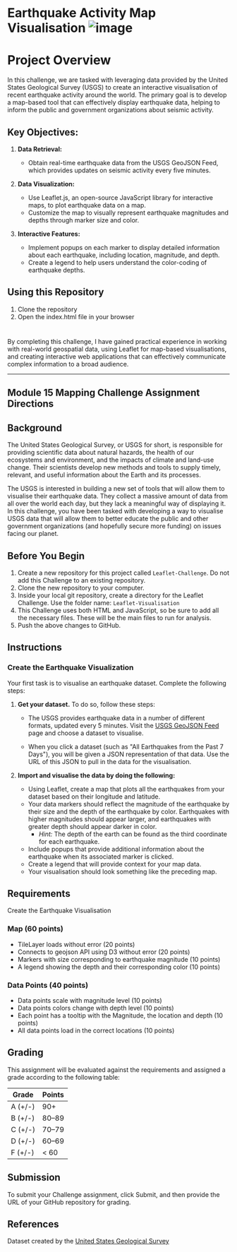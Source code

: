 # Earthquake Activity Map Visualisation  ![image](https://github.com/user-attachments/assets/ff7dbb0d-18c2-4500-9bef-187d9a7984c8)

# Project Overview

In this challenge, we are tasked with leveraging data provided by the United States Geological Survey (USGS) to create an interactive visualisation of recent earthquake activity around the world. The primary goal is to develop a map-based tool that can effectively display earthquake data, helping to inform the public and government organizations about seismic activity.

## Key Objectives:
1. **Data Retrieval:**
   - Obtain real-time earthquake data from the USGS GeoJSON Feed, which provides updates on seismic activity every five minutes.

2. **Data Visualization:**
   - Use Leaflet.js, an open-source JavaScript library for interactive maps, to plot earthquake data on a map.
   - Customize the map to visually represent earthquake magnitudes and depths through marker size and color.

3. **Interactive Features:**
   - Implement popups on each marker to display detailed information about each earthquake, including location, magnitude, and depth.
   - Create a legend to help users understand the color-coding of earthquake depths.

## Using this Repository
 1. Clone the repository
 2. Open the index.html file in your browser

# 

By completing this challenge, I have gained practical experience in working with real-world geospatial data, using Leaflet for map-based visualisations, and creating interactive web applications that can effectively communicate complex information to a broad audience.

---

## Module 15 Mapping Challenge Assignment Directions

## Background

The United States Geological Survey, or USGS for short, is responsible for providing scientific data about natural hazards, the health of our ecosystems and environment, and the impacts of climate and land-use change. Their scientists develop new methods and tools to supply timely, relevant, and useful information about the Earth and its processes.

The USGS is interested in building a new set of tools that will allow them to visualise their earthquake data. They collect a massive amount of data from all over the world each day, but they lack a meaningful way of displaying it. In this challenge, you have been tasked with developing a way to visualise USGS data that will allow them to better educate the public and other government organizations (and hopefully secure more funding) on issues facing our planet.

## Before You Begin

1. Create a new repository for this project called `Leaflet-Challenge`. Do not add this Challenge to an existing repository.
2. Clone the new repository to your computer.
3. Inside your local git repository, create a directory for the Leaflet Challenge. Use the folder name: `Leaflet-Visualisation`
4. This Challenge uses both HTML and JavaScript, so be sure to add all the necessary files. These will be the main files to run for analysis.
5. Push the above changes to GitHub.

## Instructions
### Create the Earthquake Visualization

Your first task is to visualise an earthquake dataset. Complete the following steps:

1. **Get your dataset.** To do so, follow these steps:
    - The USGS provides earthquake data in a number of different formats, updated every 5 minutes. Visit the [USGS GeoJSON Feed](https://earthquake.usgs.gov/earthquakes/feed/v1.0/geojson.php) page and choose a dataset to visualise.

    - When you click a dataset (such as "All Earthquakes from the Past 7 Days"), you will be given a JSON representation of that data. Use the URL of this JSON to pull in the data for the visualisation.

2. **Import and visualise the data by doing the following:**
    - Using Leaflet, create a map that plots all the earthquakes from your dataset based on their longitude and latitude.
    - Your data markers should reflect the magnitude of the earthquake by their size and the depth of the earthquake by color. Earthquakes with higher magnitudes should appear larger, and earthquakes with greater depth should appear darker in color.
        - *Hint:* The depth of the earth can be found as the third coordinate for each earthquake.
    - Include popups that provide additional information about the earthquake when its associated marker is clicked.
    - Create a legend that will provide context for your map data.
    - Your visualisation should look something like the preceding map.

## Requirements

Create the Earthquake Visualisation

### Map (60 points)
- TileLayer loads without error (20 points)
- Connects to geojson API using D3 without error (20 points)
- Markers with size corresponding to earthquake magnitude (10 points)
- A legend showing the depth and their corresponding color (10 points)

### Data Points (40 points)
- Data points scale with magnitude level (10 points)
- Data points colors change with depth level (10 points)
- Each point has a tooltip with the Magnitude, the location and depth (10 points)
- All data points load in the correct locations (10 points)

## Grading

This assignment will be evaluated against the requirements and assigned a grade according to the following table:

| Grade | Points |
|-------|--------|
| A (+/-) | 90+ |
| B (+/-) | 80–89 |
| C (+/-) | 70–79 |
| D (+/-) | 60–69 |
| F (+/-) | < 60 |

## Submission

To submit your Challenge assignment, click Submit, and then provide the URL of your GitHub repository for grading.


## References

Dataset created by the [United States Geological Survey](https://earthquake.usgs.gov/earthquakes/feed/v1.0/geojson.php)
